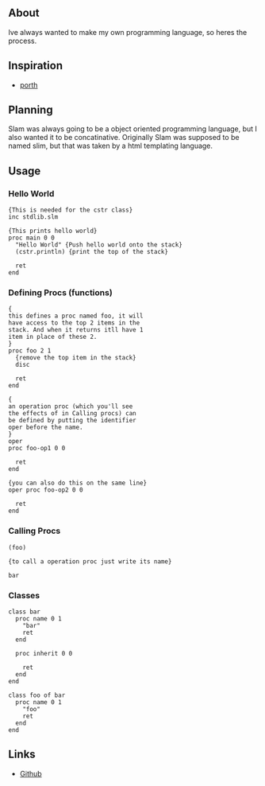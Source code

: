 ## About

Ive always wanted to make my own programming language, so heres the process.

## Inspiration

- [porth](https://gitlab.com/tsoding/porth)

## Planning

Slam was always going to be a object oriented programming language, but I also wanted it to be concatinative.
Originally Slam was supposed to be named slim, but that was taken by a html templating language.

## Usage

### Hello World

```slam
{This is needed for the cstr class}
inc stdlib.slm

{This prints hello world}
proc main 0 0
  "Hello World" {Push hello world onto the stack}
  (cstr.println) {print the top of the stack}

  ret
end
```

### Defining Procs (functions)

```
{
this defines a proc named foo, it will
have access to the top 2 items in the
stack. And when it returns itll have 1
item in place of these 2.
}
proc foo 2 1
  {remove the top item in the stack}
  disc
  
  ret
end

{
an operation proc (which you'll see
the effects of in Calling procs) can
be defined by putting the identifier
oper before the name.
}
oper
proc foo-op1 0 0
  
  ret
end

{you can also do this on the same line}
oper proc foo-op2 0 0

  ret
end
```

### Calling Procs

```
(foo)
            
{to call a operation proc just write its name}

bar
```

### Classes

```slam
class bar
  proc name 0 1
    "bar"
    ret
  end
  
  proc inherit 0 0
  
    ret
  end
end

class foo of bar
  proc name 0 1
    "foo"
    ret
  end
end
```

## Links

- [Github](https://github.com/slam-lang)

